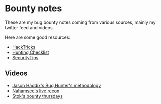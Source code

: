 # Bounty notes

These are my bug bounty notes coming from various sources, mainly my twitter
feed and videos.

Here are some good resources:
* [HackTricks](https://book.hacktricks.xyz/pentesting-web/)
* [Hunting Checklist](https://github.com/heilla/SecurityTesting/blob/master/HuntingCheckList.md)
* [SecurityTips](https://github.com/hackerscrolls/SecurityTips)

## Videos
* [Jason Haddix's Bug Hunter's methodology](https://www.youtube.com/watch?v=p4JgIu1mceI)
* [Nahamsec's live recon](https://www.youtube.com/c/Nahamsec/videos)
* [Stok's bounty thursdays](https://www.youtube.com/playlist?list=PLF7JR1a3dLOP4p6OqgYh4XEkESQCU-rYh)
